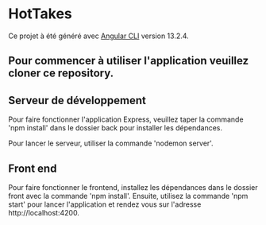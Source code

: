 # HotTakes

Ce projet à été généré avec [Angular CLI](https://github.com/angular/angular-cli) version 13.2.4.

## Pour commencer à utiliser l'application veuillez cloner ce repository.

## Serveur de développement

Pour faire fonctionner l'application Express, veuillez taper la commande 'npm install' dans le dossier back pour installer les dépendances.

Pour lancer le serveur, utiliser la commande 'nodemon server'.

## Front end

Pour faire fonctionner le frontend, installez les dépendances dans le dossier front avec la commande 'npm install'.
Ensuite, utilisez la commande 'npm start' pour lancer l'application et rendez vous sur l'adresse http://localhost:4200.
